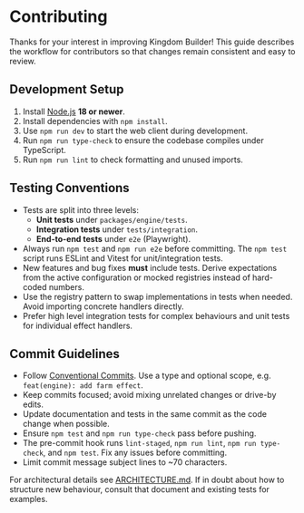 # Contributing

Thanks for your interest in improving Kingdom Builder! This guide describes the
workflow for contributors so that changes remain consistent and easy to review.

## Development Setup

1. Install [Node.js](https://nodejs.org/) **18 or newer**.
2. Install dependencies with `npm install`.
3. Use `npm run dev` to start the web client during development.
4. Run `npm run type-check` to ensure the codebase compiles under TypeScript.
5. Run `npm run lint` to check formatting and unused imports.

## Testing Conventions

- Tests are split into three levels:
  - **Unit tests** under `packages/engine/tests`.
  - **Integration tests** under `tests/integration`.
  - **End-to-end tests** under `e2e` (Playwright).
- Always run `npm test` and `npm run e2e` before committing.
  The `npm test` script runs ESLint and Vitest for unit/integration tests.
- New features and bug fixes **must** include tests. Derive expectations from
  the active configuration or mocked registries instead of hard-coded numbers.
- Use the registry pattern to swap implementations in tests when needed. Avoid
  importing concrete handlers directly.
- Prefer high level integration tests for complex behaviours and unit tests for
  individual effect handlers.

## Commit Guidelines

- Follow [Conventional Commits](https://www.conventionalcommits.org/). Use a
  type and optional scope, e.g. `feat(engine): add farm effect`.
- Keep commits focused; avoid mixing unrelated changes or drive-by edits.
- Update documentation and tests in the same commit as the code change when
  possible.
- Ensure `npm test` and `npm run type-check` pass before pushing.
- The pre-commit hook runs `lint-staged`, `npm run lint`, `npm run type-check`, and `npm test`. Fix any issues before committing.
- Limit commit message subject lines to ~70 characters.

For architectural details see [ARCHITECTURE.md](docs/ARCHITECTURE.md). If in
doubt about how to structure new behaviour, consult that document and existing
tests for examples.
